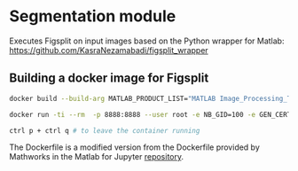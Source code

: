 # Segmentation module

Executes Figsplit on input images based on the Python wrapper for Matlab:
https://github.com/KasraNezamabadi/figsplit_wrapper

## Building a docker image for Figsplit

```bash
docker build --build-arg MATLAB_PRODUCT_LIST="MATLAB Image_Processing_Toolbox Computer_Vision_Toolbox" --build-arg LICENSE_SERVER=PORT@LICENSE_SERVER -t figsplit:1.0 .

docker run -ti --rm  -p 8888:8888 --user root -e NB_GID=100 -e GEN_CERT=yes -e GRANT_SUDO=yes -v IMAGE_FOLDER:/mnt figsplit:1.0 start.sh bash

ctrl p + ctrl q # to leave the container running
```

The Dockerfile is a modified version from the Dockerfile provided by Mathworks in
the Matlab for Jupyter [repository](https://github.com/mathworks-ref-arch/matlab-integration-for-jupyter/tree/main/matlab).

